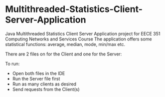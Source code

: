 # Multithreaded-Statistics-Client-Server-Application
Java Multithreaded Statistics Client Server Application project for EECE 351 Computing Networks and Services Course
The application offers some statistical functions: average, median, mode, min/max etc.

There are 2 files on for the Client and one for the Server:

To run:
* Open both files in the IDE
* Run the Server file first
* Run as many clients as desired
* Send requests from the Client(s)
